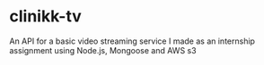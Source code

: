 # clinikk-tv

An API for a basic video streaming service I made as an internship assignment using Node.js, Mongoose and AWS s3
